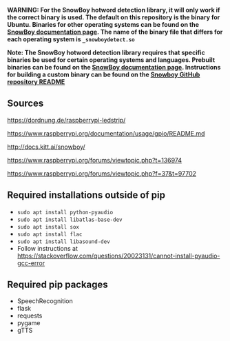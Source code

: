 **WARNING: For the SnowBoy hotword detection library, it will only work if the correct binary is used. The default on this repository is the binary for Ubuntu. Binaries for other operating systems can be found on the [SnowBoy documentation page](http://docs.kitt.ai/snowboy/). The name of the binary file that differs for each operating system is `_snowboydetect.so`**

**Note: The SnowBoy hotword detection library requires that specific binaries be used for certain operating systems and languages. Prebuilt binaries can be found on the [SnowBoy documentation page](http://docs.kitt.ai/snowboy/). Instructions for building a custom binary can be found on the [Snowboy GitHub repository README](https://github.com/Kitt-AI/snowboy)**

Sources
-----------------

https://dordnung.de/raspberrypi-ledstrip/

https://www.raspberrypi.org/documentation/usage/gpio/README.md

http://docs.kitt.ai/snowboy/

https://www.raspberrypi.org/forums/viewtopic.php?t=136974

https://www.raspberrypi.org/forums/viewtopic.php?f=37&t=97702

Required installations outside of pip
-------------------------------------

* `sudo apt install python-pyaudio`
* `sudo apt install libatlas-base-dev`
* `sudo apt install sox`
* `sudo apt install flac`
* `sudo apt install libasound-dev`
* Follow instructions at https://stackoverflow.com/questions/20023131/cannot-install-pyaudio-gcc-error


Required pip packages
------------------------
* SpeechRecognition
* flask
* requests
* pygame
* gTTS
